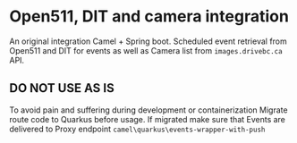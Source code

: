 # Open511, DIT and camera integration

An original integration Camel + Spring boot. Scheduled event retrieval from Open511 and DIT for events as well as Camera list from ```images.drivebc.ca``` API.

## DO NOT USE AS IS

To avoid pain and suffering during development or containerization
Migrate route code to Quarkus before usage. If migrated make sure that Events are delivered to Proxy endpoint ```camel\quarkus\events-wrapper-with-push```
